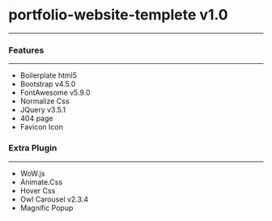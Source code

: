 # portfolio-website-templete v1.0
---


### Features
--- 

* Boilerplate html5
* Bootstrap v4.5.0
* FontAwesome v5.9.0
* Normalize Css
* JQuery v3.5.1
* 404 page
* Favicon Icon

### Extra Plugin
---

* WoW.js
* Animate.Css
* Hover Css
* Owl Carousel v2.3.4
* Magnific Popup



